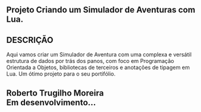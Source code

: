 ## Projeto Criando um Simulador de Aventuras com Lua.

## DESCRIÇÃO
Aqui vamos criar um Simulador de Aventura com uma complexa e versátil estrutura de dados por trás dos panos, com foco em Programação Orientada a Objetos, bibliotecas de terceiros e anotações de tipagem em Lua. Um ótimo projeto para o seu portifólio.

## Roberto Trugilho Moreira<br> Em desenvolvimento...

